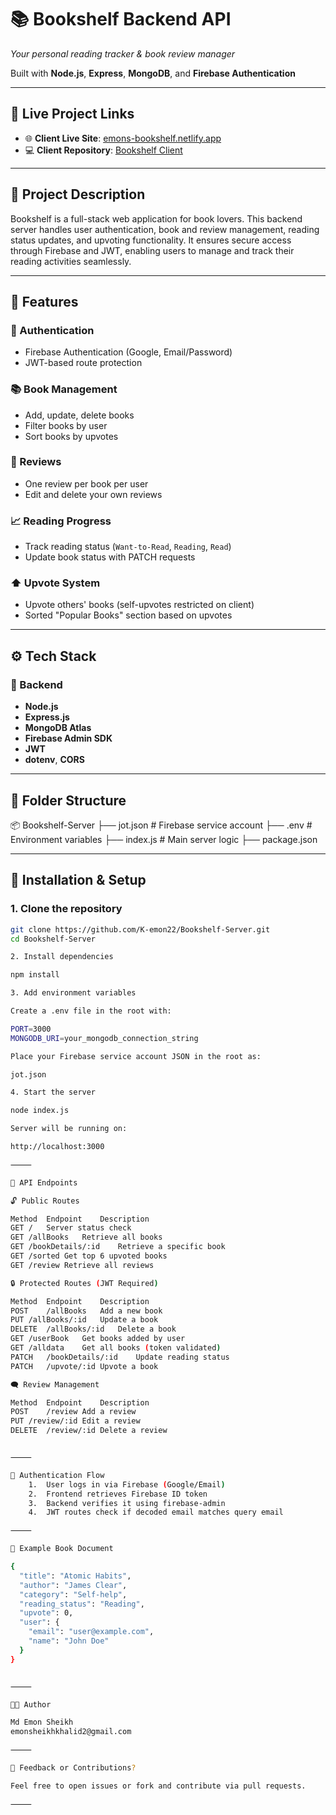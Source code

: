 
<div >

# 📚 Bookshelf Backend API  
_Your personal reading tracker & book review manager_

Built with **Node.js**, **Express**, **MongoDB**, and **Firebase Authentication**

</div>

---

## 🔗 Live Project Links

- 🌐 **Client Live Site**: [emons-bookshelf.netlify.app](https://emons-bookshelf.netlify.app)
- 💻 **Client Repository**: [Bookshelf Client](https://github.com/K-emon22/BookShelf.git)

---

## 🧾 Project Description

Bookshelf is a full-stack web application for book lovers. This backend server handles user authentication, book and review management, reading status updates, and upvoting functionality. It ensures secure access through Firebase and JWT, enabling users to manage and track their reading activities seamlessly.

---

## 🚀 Features

### 🔐 Authentication
- Firebase Authentication (Google, Email/Password)
- JWT-based route protection

### 📚 Book Management
- Add, update, delete books
- Filter books by user
- Sort books by upvotes

### 💬 Reviews
- One review per book per user
- Edit and delete your own reviews

### 📈 Reading Progress
- Track reading status (`Want-to-Read`, `Reading`, `Read`)
- Update book status with PATCH requests

### ⬆️ Upvote System
- Upvote others' books (self-upvotes restricted on client)
- Sorted "Popular Books" section based on upvotes

---

## ⚙️ Tech Stack

### 🧩 Backend
- **Node.js**
- **Express.js**
- **MongoDB Atlas**
- **Firebase Admin SDK**
- **JWT**
- **dotenv**, **CORS**

---

## 📁 Folder Structure

📦 Bookshelf-Server
├── jot.json             # Firebase service account
├── .env                 # Environment variables
├── index.js             # Main server logic
├── package.json

---

## 🔧 Installation & Setup

### 1. Clone the repository

```bash
git clone https://github.com/K-emon22/Bookshelf-Server.git
cd Bookshelf-Server

2. Install dependencies

npm install

3. Add environment variables

Create a .env file in the root with:

PORT=3000
MONGODB_URI=your_mongodb_connection_string

Place your Firebase service account JSON in the root as:

jot.json

4. Start the server

node index.js

Server will be running on:

http://localhost:3000

⸻

📡 API Endpoints

🔓 Public Routes

Method	Endpoint	Description
GET	/	Server status check
GET	/allBooks	Retrieve all books
GET	/bookDetails/:id	Retrieve a specific book
GET	/sorted	Get top 6 upvoted books
GET	/review	Retrieve all reviews

🔒 Protected Routes (JWT Required)

Method	Endpoint	Description
POST	/allBooks	Add a new book
PUT	/allBooks/:id	Update a book
DELETE	/allBooks/:id	Delete a book
GET	/userBook	Get books added by user
GET	/alldata	Get all books (token validated)
PATCH	/bookDetails/:id	Update reading status
PATCH	/upvote/:id	Upvote a book

🗨️ Review Management

Method	Endpoint	Description
POST	/review	Add a review
PUT	/review/:id	Edit a review
DELETE	/review/:id	Delete a review


⸻

🔐 Authentication Flow
	1.	User logs in via Firebase (Google/Email)
	2.	Frontend retrieves Firebase ID token
	3.	Backend verifies it using firebase-admin
	4.	JWT routes check if decoded email matches query email

⸻

📌 Example Book Document

{
  "title": "Atomic Habits",
  "author": "James Clear",
  "category": "Self-help",
  "reading_status": "Reading",
  "upvote": 0,
  "user": {
    "email": "user@example.com",
    "name": "John Doe"
  }
}


⸻

🧑‍💻 Author

Md Emon Sheikh
emonsheikhkhalid2@gmail.com

⸻

💬 Feedback or Contributions?

Feel free to open issues or fork and contribute via pull requests.

⸻

